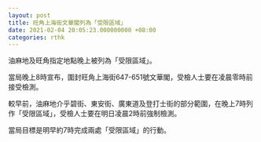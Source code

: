 ```yaml
---
layout: post
title: 旺角上海街文華閣列為「受限區域」
date: 2021-02-04 20:05:23.000000000 +08:00
categories: rthk
---
```


油麻地及旺角指定地點晚上被列為「受限區域」。

當局晚上8時宣布，圍封旺角上海街647-651號文華閣，受檢人士要在凌晨零時前接受檢測。

較早前，油麻地介乎碧街、東安街、廣東道及登打士街的部分範圍，在晚上7時列作「受限區域」，受檢人士要在明日凌晨2時前強制檢測。

當局目標是明早約7時完成兩處「受限區域」的行動。
